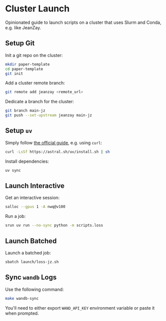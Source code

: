 # Cluster Launch

Opinionated guide to launch scripts on a cluster that uses Slurm and Conda, e.g. like JeanZay.

## Setup Git

Init a git repo on the cluster:

```bash
mkdir paper-template
cd paper-template
git init
```

Add a cluster remote branch:

```bash
git remote add jeanzay <remote_url>
```

Dedicate a branch for the cluster:

```bash
git branch main-jz
git push --set-upstream jeanzay main-jz
```

## Setup `uv`

Simply follow [the official guide](https://docs.astral.sh/uv/getting-started/installation/#standalone-installer), e.g. using `curl`:

```bash
curl -LsSf https://astral.sh/uv/install.sh | sh
```

Install dependencies:

```bash
uv sync
```

## Launch Interactive

Get an interactive session:

```bash
salloc --gpus 1 -A nwq@v100
```

Run a job:

```bash
srun uv run --no-sync python -m scripts.loss
```

## Launch Batched

Launch a batched job:

```bash
sbatch launch/loss-jz.sh
```

## Sync `wandb` Logs

Use the following command:

```bash
make wandb-sync
```

You'll need to either export `WAND_API_KEY` environment variable or paste it when prompted.
